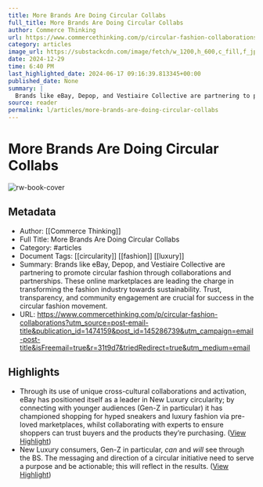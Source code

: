 ```yaml
---
title: More Brands Are Doing Circular Collabs
full_title: More Brands Are Doing Circular Collabs
author: Commerce Thinking
url: https://www.commercethinking.com/p/circular-fashion-collaborations?utm_source=post-email-title&publication_id=1474159&post_id=145286739&utm_campaign=email-post-title&isFreemail=true&r=31t9d7&triedRedirect=true&utm_medium=email
category: articles
image_url: https://substackcdn.com/image/fetch/w_1200,h_600,c_fill,f_jpg,q_auto:good,fl_progressive:steep,g_auto/https%3A%2F%2Fsubstack-post-media.s3.amazonaws.com%2Fpublic%2Fimages%2Fd3dda178-d5b2-4795-b606-b70d64fde1b3_1024x576.jpeg
date: 2024-12-29
time: 6:40 PM
last_highlighted_date: 2024-06-17 09:16:39.813345+00:00
published_date: None
summary: |
  Brands like eBay, Depop, and Vestiaire Collective are partnering to promote circular fashion through collaborations and partnerships. These online marketplaces are leading the charge in transforming the fashion industry towards sustainability. Trust, transparency, and community engagement are crucial for success in the circular fashion movement.
source: reader
permalink: l/articles/more-brands-are-doing-circular-collabs
---
```

# More Brands Are Doing Circular Collabs

![rw-book-cover](https://substackcdn.com/image/fetch/w_1200,h_600,c_fill,f_jpg,q_auto:good,fl_progressive:steep,g_auto/https%3A%2F%2Fsubstack-post-media.s3.amazonaws.com%2Fpublic%2Fimages%2Fd3dda178-d5b2-4795-b606-b70d64fde1b3_1024x576.jpeg)

## Metadata
- Author: [[Commerce Thinking]]
- Full Title: More Brands Are Doing Circular Collabs
- Category: #articles
- Document Tags: [[circularity]] [[fashion]] [[luxury]] 
- Summary: Brands like eBay, Depop, and Vestiaire Collective are partnering to promote circular fashion through collaborations and partnerships. These online marketplaces are leading the charge in transforming the fashion industry towards sustainability. Trust, transparency, and community engagement are crucial for success in the circular fashion movement.
- URL: https://www.commercethinking.com/p/circular-fashion-collaborations?utm_source=post-email-title&publication_id=1474159&post_id=145286739&utm_campaign=email-post-title&isFreemail=true&r=31t9d7&triedRedirect=true&utm_medium=email

## Highlights
- Through its use of unique cross-cultural collaborations and activation, eBay has positioned itself as a leader in New Luxury circularity; by connecting with younger audiences (Gen-Z in particular) it has championed shopping for hyped sneakers and luxury fashion via pre-loved marketplaces, whilst collaborating with experts to ensure shoppers can trust buyers and the products they’re purchasing. ([View Highlight](https://read.readwise.io/read/01j0jqjt782qej1etdhscvwq28))
- New Luxury consumers, Gen-Z in particular, *can* and *will* see through the BS. The messaging and direction of a circular initiative need to serve a purpose and be actionable; this will reflect in the results. ([View Highlight](https://read.readwise.io/read/01j0jqqxk8vkrxhx6426r6gxp3))


